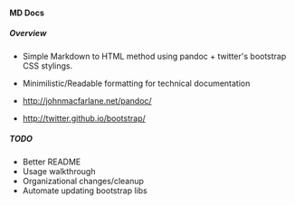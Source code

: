 #### MD Docs

##### Overview

* Simple Markdown to HTML method using pandoc + twitter's bootstrap CSS stylings.
* Minimilistic/Readable formatting for technical documentation

* http://johnmacfarlane.net/pandoc/
* http://twitter.github.io/bootstrap/

##### TODO

* Better README
* Usage walkthrough
* Organizational changes/cleanup
* Automate updating bootstrap libs
